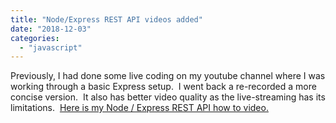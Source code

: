 ```yaml
---
title: "Node/Express REST API videos added"
date: "2018-12-03"
categories: 
  - "javascript"
---
```


Previously, I had done some live coding on my youtube channel where I was working through a basic Express setup.  I went back a re-recorded a more concise version.  It also has better video quality as the live-streaming has its limitations.  [Here is my Node / Express REST API how to video.](https://www.youtube.com/watch?v=rtT3Ke0cCk0)

